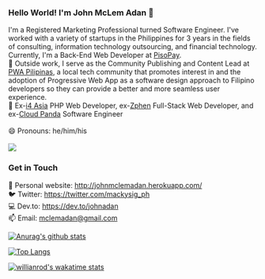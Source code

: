 ### Hello World! I'm John McLem Adan 👋
I'm a Registered Marketing Professional turned Software Engineer. I've worked with a variety of startups in the Philippines for 3 years in the fields of consulting, information technology outsourcing, and financial technology. <br> Currently, I'm a Back-End Web Developer at <a href="https://pisopay.com.ph/">PisoPay</a>. <br> 
🔭 Outside work, I serve as the Community Publishing and Content Lead at <a href="http://pwapilipinas.org/">PWA Pilipinas</a>, a local tech community that promotes interest in and the adoption of Progressive Web App as a software design approach to Filipino developers so they can provide a better and more seamless user experience. 
<br> 
:briefcase: Ex-<a href="https://i4asiacorp.com/">i4 Asia</a> PHP Web Developer, ex-<a href="https://www.zphen.com/">Zphen</a> Full-Stack Web Developer, and ex-<a href="https://www.cloudpanda.ph/cp/">Cloud Panda</a> Software Engineer  
<br>
😄 Pronouns: he/him/his
<br> 
<br> 
![](https://komarev.com/ghpvc/?username=johnadan&color=blueviolet&style=plastic)
### Get in Touch
:man: Personal website: http://johnmclemadan.herokuapp.com/ <br>
:bird: Twitter: https://twitter.com/mackysig_ph <br>
:computer: Dev.to: https://dev.to/johnadan <br>
📫 Email: mclemadan@gmail.com
<br>
<!--
**johnadan/johnadan** is a ✨ _special_ ✨ repository because its `README.md` (this file) appears on your GitHub profile.

Here are some ideas to get you started:

- 🔭 I’m currently working as a Full-stack web developer at ZPHEN, a start-up e-commerce platform for hardware stores. 
- 🌱 I’m currently learning the TALL Preset (TailwindCSS, AlpineJS, Laravel, and Livewire) which is the tech stack that we are using in the company.
- 👯 I’m looking to collaborate on ...
- 🤔 I’m looking for help with ...
- 💬 Ask me about ...
- 📫 How to reach me: ...
- 😄 Pronouns: ...
- ⚡ Fun fact: ...
-->

[![Anurag's github stats](https://github-readme-stats.vercel.app/api?username=johnadan&count_private=true&show_icons=true&theme=material-palenight)](https://github.com/anuraghazra/github-readme-stats)

[![Top Langs](https://github-readme-stats.vercel.app/api/top-langs/?username=johnadan&show_icons=true&theme=material-palenight&layout=compact)](https://github.com/anuraghazra/github-readme-stats)

[![willianrod's wakatime stats](https://github-readme-stats.vercel.app/api/wakatime?username=lemadan&theme=material-palenight)](https://github.com/anuraghazra/github-readme-stats)
